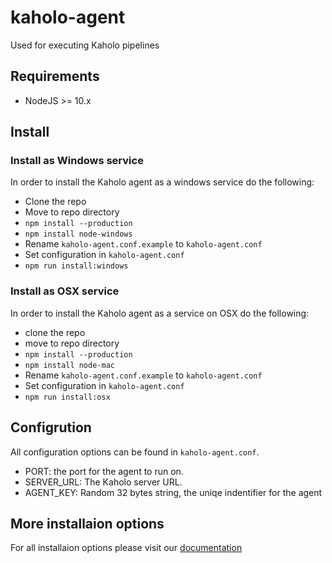 # kaholo-agent
Used for executing Kaholo pipelines

## Requirements
- NodeJS >= 10.x

## Install

### Install as Windows service
In order to install the Kaholo agent as a windows service do the following:
- Clone the repo
- Move to repo directory
- `npm install --production`
- `npm install node-windows`
- Rename `kaholo-agent.conf.example` to `kaholo-agent.conf`
- Set configuration in `kaholo-agent.conf` 
- `npm run install:windows`

### Install as OSX service
In order to install the Kaholo agent as a service on OSX do the following:
- clone the repo
- move to repo directory
- `npm install --production`
- `npm install node-mac`
- Rename `kaholo-agent.conf.example` to `kaholo-agent.conf`
- Set configuration in `kaholo-agent.conf` 
- `npm run install:osx`

## Configrution
All configuration options can be found in `kaholo-agent.conf`.
- PORT: the port for the agent to run on.
- SERVER_URL: The Kaholo server URL.
- AGENT_KEY: Random 32 bytes string, the uniqe indentifier for the agent

## More installaion options
For all installaion options please visit our [documentation]


[documentation]: https://kaholo.io/blog/documents/kaholo-user-guide/installing-kaholo/installing-kaholo-agent/
